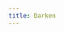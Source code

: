 ```yaml
---
title: Darken
---
```


<DarumaPlayer src='https://raw.githubusercontent.com/verygoodgraphics/resource/main/feature/blend_mode__daruma/blend_mode__darken.daruma' />
